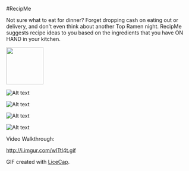 #RecipMe

Not sure what to eat for dinner? Forget dropping cash on eating out or delivery, and don't even think about another Top Ramen night. RecipMe suggests recipe ideas to you based on the ingredients that you have ON HAND in your kitchen.

<img src="http://i.imgur.com/A1H8c0Y.png" width="100px"/>

![Alt text](http://i.imgur.com/A1H8c0Y.png "Optional title")

![Alt text](http://i.imgur.com/9zoV73Y.png "Optional title")

![Alt text](http://i.imgur.com/LMP1h2X.png "Optional title")

![Alt text](http://i.imgur.com/G9Fwd02.png "Optional title")

Video Walkthrough:

http://i.imgur.com/wlTtl4t.gif

GIF created with [LiceCap](http://www.cockos.com/licecap/).
